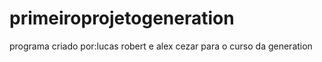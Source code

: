 # primeiroprojetogeneration
programa criado por:lucas robert e alex cezar para o curso da generation
